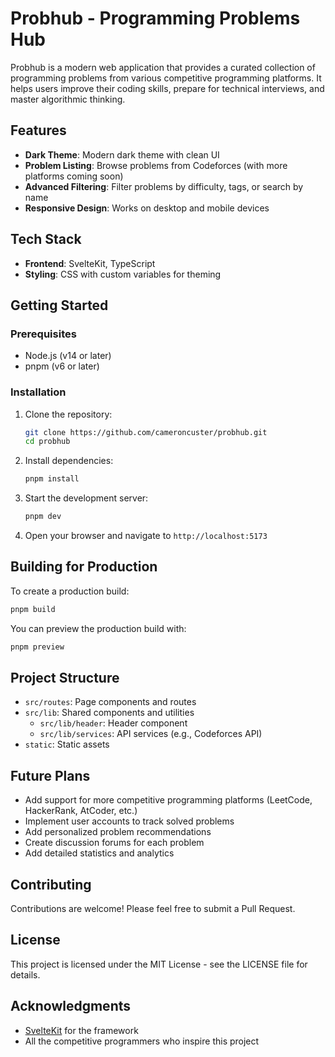 # Probhub - Programming Problems Hub

Probhub is a modern web application that provides a curated collection of programming problems from various competitive programming platforms. It helps users improve their coding skills, prepare for technical interviews, and master algorithmic thinking.

## Features

- **Dark Theme**: Modern dark theme with clean UI
- **Problem Listing**: Browse problems from Codeforces (with more platforms coming soon)
- **Advanced Filtering**: Filter problems by difficulty, tags, or search by name
- **Responsive Design**: Works on desktop and mobile devices

## Tech Stack

- **Frontend**: SvelteKit, TypeScript
- **Styling**: CSS with custom variables for theming

## Getting Started

### Prerequisites

- Node.js (v14 or later)
- pnpm (v6 or later)

### Installation

1. Clone the repository:

   ```bash
   git clone https://github.com/cameroncuster/probhub.git
   cd probhub
   ```

2. Install dependencies:

   ```bash
   pnpm install
   ```

3. Start the development server:

   ```bash
   pnpm dev
   ```

4. Open your browser and navigate to `http://localhost:5173`

## Building for Production

To create a production build:

```bash
pnpm build
```

You can preview the production build with:

```bash
pnpm preview
```

## Project Structure

- `src/routes`: Page components and routes
- `src/lib`: Shared components and utilities
  - `src/lib/header`: Header component
  - `src/lib/services`: API services (e.g., Codeforces API)
- `static`: Static assets

## Future Plans

- Add support for more competitive programming platforms (LeetCode, HackerRank, AtCoder, etc.)
- Implement user accounts to track solved problems
- Add personalized problem recommendations
- Create discussion forums for each problem
- Add detailed statistics and analytics

## Contributing

Contributions are welcome! Please feel free to submit a Pull Request.

## License

This project is licensed under the MIT License - see the LICENSE file for details.

## Acknowledgments

- [SvelteKit](https://kit.svelte.dev/) for the framework
- All the competitive programmers who inspire this project
